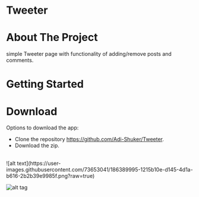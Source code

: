 # Tweeter

# About The Project

simple Tweeter page with functionality of adding/remove posts and comments.<br>

# Getting Started

# Download

Options to download the app: <br>

- Clone the repository https://github.com/Adi-Shuker/Tweeter.
- Download the zip.
  
  
<br>
![alt text](https://user-images.githubusercontent.com/73653041/186389995-1215b10e-d145-4d1a-b616-2b2b39e9985f.png?raw=true)


 ![alt tag](https://user-images.githubusercontent.com/81378726/119662574-35819f00-be3a-11eb-8b7c-0600d24e81c4.PNG)
<br>

